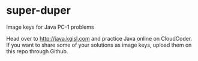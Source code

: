 # super-duper
Image keys for Java PC-1 problems

Head over to http://java.kgisl.com and practice Java online on CloudCoder.  
If you want to share some of your solutions as image keys, upload them on this repo
through Github. 

